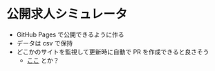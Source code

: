 # 公開求人シミュレータ

- GitHub Pages で公開できるように作る
- データは csv で保持
- どこかのサイトを監視して更新時に自動で PR を作成できると良さそう
  - [ここ](https://arknights.wikiru.jp/index.php?%E5%85%AC%E9%96%8B%E6%B1%82%E4%BA%BA) とか？
